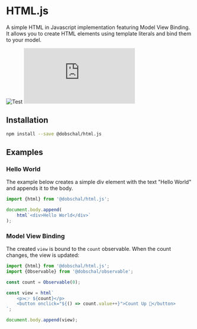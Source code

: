 # HTML.js

A simple HTML in Javascript implementation featuring Model View Binding. It allows you to create HTML elements using
template literals and bind them to your model.

![Test](https://github.com/dobschal/HTML/actions/workflows/test.yml/badge.svg)
[![NPM](https://img.shields.io/npm/v/@dobschal/html.js)](https://www.npmjs.com/package/@dobschal/html.js)

## Installation

```bash
npm install --save @dobschal/html.js
```

## Examples

### Hello World

The example below creates a simple div element with the text "Hello World" and appends it to the body.

```javascript
import {html} from '@dobschal/html.js';

document.body.append(
    html`<div>Hello World</div>`
);
```

### Model View Binding

The created `view` is bound to the `count` observable. When the count changes, the view is updated:

```javascript
import {html} from '@dobschal/html.js';
import {Observable} from '@dobschal/observable';

const count = Observable(0);

const view = html`
    <p>👉 ${count}</p>
    <button onclick="${() => count.value++}">Count Up 🚀</button>
`;

document.body.append(view);

```

